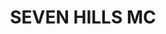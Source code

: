 ---
lastmod: '2025-04-06T06:05:20+00:00'
latitude: -33.7779
layout: suburb
longitude: 150.932
postcode: '1781'
state: NSW
title: SEVEN HILLS MC
url: /nsw/seven-hills-mc/
---